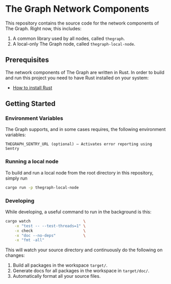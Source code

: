 # The Graph Network Components

This repository contains the source code for the network components of The Graph.
Right now, this includes:

1. A common library used by all nodes, called `thegraph`.
2. A local-only The Graph node, called `thegraph-local-node`.

## Prerequisites

The network components of The Graph are written in Rust. In order to build and
run this project you need to have Rust installed on your system:

* [How to install Rust](https://www.rust-lang.org/en-US/install.html)

## Getting Started

### Environment Variables

The Graph supports, and in some cases requires, the following environment variables:

```
THEGRAPH_SENTRY_URL (optional) — Activates error reporting using Sentry
```

### Running a local node

To build and run a local node from the root directory in this repository, simply run
```sh
cargo run -p thegraph-local-node
```

### Developing

While developing, a useful command to run in the background is this:
```sh
cargo watch                       \
    -x "test -- --test-threads=1" \
    -x check                      \
    -x "doc --no-deps"            \
    -x "fmt -all"
```
This will watch your source directory and continuously do the following on changes:

1. Build all packages in the workspace `target/`.
2. Generate docs for all packages in the workspace in `target/doc/`.
3. Automatically format all your source files.
